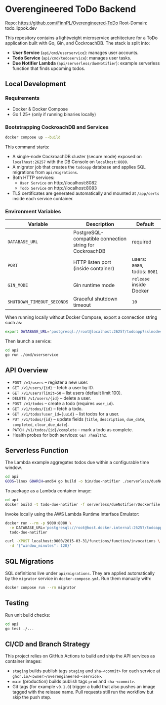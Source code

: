 # Overengineered ToDo Backend
Repo: https://github.com/FinnPL/Overengineered-ToDo
Root-Domain: todo.lippok.dev

This repository contains a lightweight microservice architecture for a ToDo application built with Go, Gin, and CockroachDB. The stack is split into:

- **User Service** (`api/cmd/userservice`): manages user accounts.
- **Todo Service** (`api/cmd/todoservice`): manages user tasks.
- **Due Notifier Lambda** (`api/serverless/dueNotifier`): example serverless function that finds upcoming todos.

## Local Development

### Requirements
- Docker & Docker Compose
- Go 1.25+ (only if running binaries locally)

### Bootstrapping CockroachDB and Services

```bash
docker compose up --build
```

This command starts:
- A single-node CockroachDB cluster (secure mode) exposed on `localhost:26257` with the DB Console on `localhost:8080`.
- A migrator job that creates the `todoapp` database and applies SQL migrations from `api/migrations`.
- Both HTTP services:
  - `User Service` on http://localhost:8082
  - `Todo Service` on http://localhost:8083
- TLS certificates are generated automatically and mounted at `/app/certs` inside each service container.

### Environment Variables

| Variable | Description | Default |
|----------|-------------|---------|
| `DATABASE_URL` | PostgreSQL-compatible connection string for CockroachDB | required |
| `PORT` | HTTP listen port (inside container) | users: `8080`, todos: `8081` |
| `GIN_MODE` | Gin runtime mode | `release` inside Docker |
| `SHUTDOWN_TIMEOUT_SECONDS` | Graceful shutdown timeout | `10` |

When running locally without Docker Compose, export a connection string such as:

```bash
export DATABASE_URL='postgresql://root@localhost:26257/todoapp?sslmode=disable'
```


Then launch a service:

```bash
cd api
go run ./cmd/userservice
```

## API Overview

- `POST /v1/users` – register a new user.
- `GET /v1/users/{id}` – fetch a user by ID.
- `GET /v1/users?limit=50` – list users (default limit 100).
- `DELETE /v1/users/{id}` – delete a user.
- `POST /v1/todos` – create a todo (requires `user_id`).
- `GET /v1/todos/{id}` – fetch a todo.
- `GET /v1/todos?user_id={uuid}` – list todos for a user.
- `PUT /v1/todos/{id}` – update fields (`title`, `description`, `due_date`, `completed`, `clear_due_date`).
- `PATCH /v1/todos/{id}/complete` – mark a todo as complete.
- Health probes for both services: `GET /healthz`.

## Serverless Function

The Lambda example aggregates todos due within a configurable time window.

```bash
cd api
GOOS=linux GOARCH=amd64 go build -o bin/due-notifier ./serverless/dueNotifier
```

To package as a Lambda container image:

```bash
cd api
docker build -t todo-due-notifier -f serverless/dueNotifier/Dockerfile .
```

Invoke locally using the AWS Lambda Runtime Interface Emulator:

```bash
docker run --rm -p 9000:8080 \
  -e DATABASE_URL='postgresql://root@host.docker.internal:26257/todoapp?sslmode=disable' \
  todo-due-notifier

curl -XPOST localhost:9000/2015-03-31/functions/function/invocations \
  -d '{"window_minutes": 120}'
```

## SQL Migrations

SQL definitions live under `api/migrations`. They are applied automatically by the `migrator` service in `docker-compose.yml`. Run them manually with:

```bash
docker compose run --rm migrator
```

## Testing

Run unit build checks:

```bash
cd api
go test ./...
```

## CI/CD and Branch Strategy

This project relies on GitHub Actions to build and ship the API services as container images:

- `staging` builds publish tags `staging` and `sha-<commit>` for each service at `ghcr.io/<owner>/overengineered-<service>`.
- `main` (production) builds publish tags `prod` and `sha-<commit>`.
- Git tags (for example `v0.1.0`) trigger a build that also pushes an image tagged with the release name. Pull requests still run the workflow but skip the push step.

